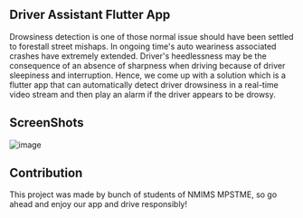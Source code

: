 ## Driver Assistant Flutter App

Drowsiness detection is one of those normal issue should have been settled to forestall street mishaps. 
In ongoing time's auto weariness associated crashes have extremely extended. Driver's heedlessness may be the 
consequence of an absence of sharpness when driving because of driver sleepiness and interruption.
Hence, we come up with a solution which is a  flutter app that can automatically detect driver drowsiness in a
real-time video stream and then play an alarm if the driver appears to be drowsy.

## ScreenShots
![image](https://user-images.githubusercontent.com/69424461/128626238-ddd0272d-734c-4489-a500-c0043b71f665.png)







## Contribution
 This project was made by bunch of students of NMIMS MPSTME, so go ahead and enjoy our app and drive responsibly!
